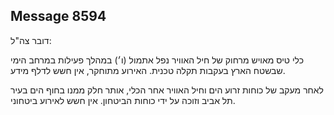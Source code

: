 ## Message 8594

דובר צה"ל:

כלי טיס מאויש מרחוק של חיל האוויר נפל אתמול (ו׳) במהלך פעילות במרחב הימי שבשטח הארץ בעקבות תקלה טכנית. האירוע מתוחקר, אין חשש לדלף מידע.

לאחר מעקב של כוחות זרוע הים וחיל האוויר אחר הכלי, אותר חלק ממנו בחוף הים בעיר תל אביב וזוכה על ידי כוחות הביטחון. אין חשש לאירוע ביטחוני.

